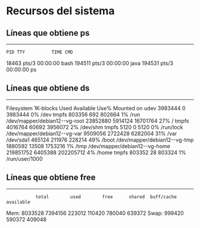 # Recursos del sistema

## Líneas que obtiene ps

----------------------------

    PID TTY          TIME CMD
  18463 pts/3    00:00:00 bash
 194511 pts/3    00:00:00 java
 194531 pts/3    00:00:00 ps

## Líneas que obtiene ds

----------------------------

Filesystem                    1K-blocks    Used Available Use% Mounted on
udev                            3983444       0   3983444   0% /dev
tmpfs                            803356     692    802664   1% /run
/dev/mapper/debian12--vg-root  23852880 5914124  16701764  27% /
tmpfs                           4016764   60692   3956072   2% /dev/shm
tmpfs                              5120       0      5120   0% /run/lock
/dev/mapper/debian12--vg-var    9509056 2722428   6282004  31% /var
/dev/sda1                        465124  211976    228214  49% /boot
/dev/mapper/debian12--vg-tmp    1880592   13508   1753216   1% /tmp
/dev/mapper/debian12--vg-home 219851752 6405388 202205712   4% /home
tmpfs                            803352      28    803324   1% /run/user/1000

## Líneas que obtiene free

----------------------------

               total        used        free      shared  buff/cache   available
Mem:         8033528     7394156      223012      110420      780040      639372
Swap:         999420      590372      409048
